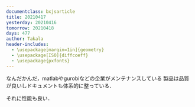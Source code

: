 ```yaml
---
documentclass: bxjsarticle
title: 20210417
yesterday: 20210416
tomorrow: 20210418
days: 477
author: Takala
header-includes:
  - \usepackage[margin=1in]{geometry}
  - \usepackage[ISO]{diffcoeff}
  - \usepackage{pxfonts}
---
```



なんだかんだ，matlabやgurobiなどの企業がメンテナンスしている
製品は品質が良いしドキュメントも体系的に整っている．


それに性能も良い．

